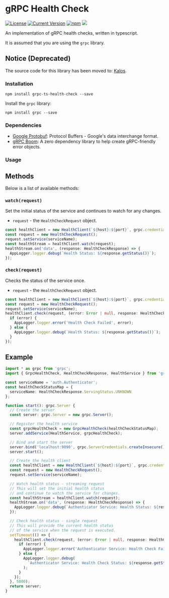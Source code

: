 # gRPC Health Check

[![License][license-image]][license-url]
[![Current Version](https://img.shields.io/npm/v/grpc-ts-health-check.svg)](https://www.npmjs.com/package/grpc-ts-health-check)
[![npm](https://img.shields.io/npm/dw/grpc-ts-health-check.svg)](https://www.npmjs.com/package/grpc-ts-health-check)
![](https://img.shields.io/bundlephobia/min/grpc-ts-health-check.svg?style=flat)

[license-url]: https://opensource.org/licenses/MIT
[license-image]: https://img.shields.io/npm/l/make-coverage-badge.svg

An implementation of gRPC health checks, written in typescript.

It is assumed that you are using the `grpc` library.

## Notice (Deprecated)

The source code for this library has been moved to: [Kalos](https://github.com/nicolaspearson/kalos/tree/main/packages/grpc-ts-health-check).

### Installation

```
npm install grpc-ts-health-check --save
```

Install the `grpc` library:

```
npm install grpc --save
```

### Dependencies

- [Google Protobuf](https://www.npmjs.com/package/google-protobuf): Protocol Buffers - Google's data interchange format.
- [gRPC Boom](https://www.npmjs.com/package/grpc-boom): A zero dependency library to help create gRPC-friendly error objects.

### Usage

## Methods

Below is a list of available methods:

### `watch(request)`

Set the initial status of the service and continues to watch for any changes.

- `request` - the `HealthCheckRequest` object.

```typescript
const healthClient = new HealthClient(`${host}:${port}`, grpc.credentials.createInsecure());
const request = new HealthCheckRequest();
request.setService(serviceName);
const healthStream = healthClient.watch(request);
healthStream.on('data', (response: HealthCheckResponse) => {
  AppLogger.logger.debug(`Health Status: ${response.getStatus()}`);
});
```

### `check(request)`

Checks the status of the service once.

- `request` - the `HealthCheckRequest` object.

```typescript
const healthClient = new HealthClient(`${host}:${port}`, grpc.credentials.createInsecure());
const request = new HealthCheckRequest();
request.setService(serviceName);
healthClient.check(request, (error: Error | null, response: HealthCheckResponse) => {
  if (error) {
    AppLogger.logger.error('Health Check Failed', error);
  } else {
    AppLogger.logger.debug(`Health Status: ${response.getStatus()}`);
  }
});
```

## Example

```typescript
import * as grpc from 'grpc';
import { GrpcHealthCheck, HealthCheckResponse, HealthService } from 'grpc-ts-health-check';

const serviceName = 'auth.Authenticator';
const healthCheckStatusMap = {
  serviceName: HealthCheckResponse.ServingStatus.UNKNOWN
};

function start(): grpc.Server {
  // Create the server
  const server: grpc.Server = new grpc.Server();

  // Register the health service
  const grpcHealthCheck = new GrpcHealthCheck(healthCheckStatusMap);
  server.addService(HealthService, grpcHealthCheck);

  // Bind and start the server
  server.bind('localhost:9090', grpc.ServerCredentials.createInsecure());
  server.start();

  // Create the health client
  const healthClient = new HealthClient(`${host}:${port}`, grpc.credentials.createInsecure());
  const request = new HealthCheckRequest();
  request.setService(serviceName);

  // Watch health status - streaming request
  // This will set the initial health status
  // and continue to watch the service for changes.
  const healthStream = healthClient.watch(request);
  healthStream.on('data', (response: HealthCheckResponse) => {
    AppLogger.logger.debug(`Authenticator Service: Health Status: ${response.getStatus()}`);
  });

  // Check health status - single request
  // This will provide the current health status
  // of the service when the request is executed.
  setTimeout(() => {
    healthClient.check(request, (error: Error | null, response: HealthCheckResponse) => {
      if (error) {
        AppLogger.logger.error('Authenticator Service: Health Check Failed', error);
      } else {
        AppLogger.logger.debug(
          `Authenticator Service: Health Check Status: ${response.getStatus()}`
        );
      }
    });
  }, 5000);
  return server;
}
```
